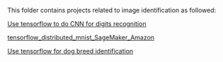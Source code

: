 This folder contains projects related to image identification as followed:

  [Use tensorflow to do CNN for digits recognition](https://github.com/LunaYogada/452_machine_learning/blob/master/image%20identification/Use%20tensorflow%20to%20do%20CNN%20for%20digits%20recognition.ipynb)

  [tensorflow_distributed_mnist_SageMaker_Amazon](https://github.com/LunaYogada/452_machine_learning/blob/master/image%20identification/hm8_tensorflow_distributed_mnist_SageMaker_Amazon.ipynb)

  [Use tensorflow for dog breed identification](https://github.com/LunaYogada/452_machine_learning/blob/master/image%20identification/dog%20breed%20identification.ipynb)
